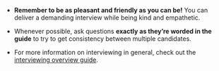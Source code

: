 - **Remember to be as pleasant and friendly as you can be!** You can deliver a demanding interview while being kind and empathetic.

- Whenever possible, ask questions **exactly as they’re worded in the guide** to try to get consistency between multiple candidates.

- For more information on interviewing in general, check out the [interviewing overview guide](..).
